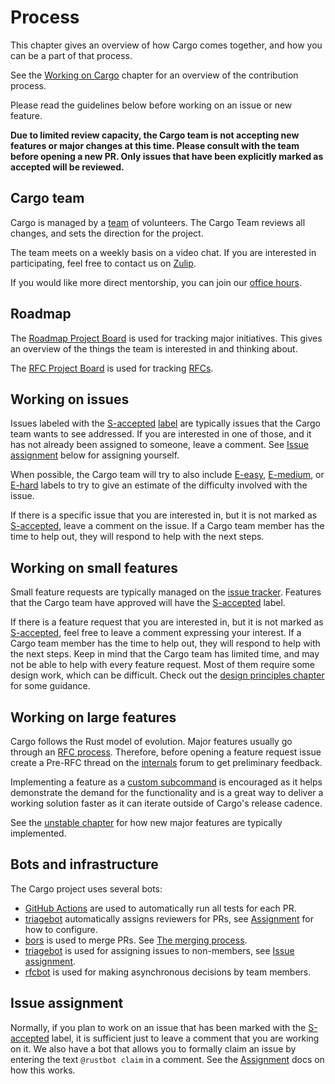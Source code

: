 # Process

This chapter gives an overview of how Cargo comes together, and how you can be
a part of that process.

See the [Working on Cargo] chapter for an overview of the contribution
process.

Please read the guidelines below before working on an issue or new feature.

**Due to limited review capacity, the Cargo team is not accepting new features
or major changes at this time. Please consult with the team before opening a
new PR. Only issues that have been explicitly marked as accepted will be
reviewed.**

[Working on Cargo]: working-on-cargo.md

## Cargo team

Cargo is managed by a [team] of volunteers. The Cargo Team reviews all
changes, and sets the direction for the project.

The team meets on a weekly basis on a video chat. If you are interested in
participating, feel free to contact us on [Zulip].

If you would like more direct mentorship, you can join our
[office hours](https://github.com/rust-lang/cargo/wiki/Office-Hours).

## Roadmap

The [Roadmap Project Board] is used for tracking major initiatives. This gives
an overview of the things the team is interested in and thinking about.

The [RFC Project Board] is used for tracking [RFCs].

[the 2020 roadmap]: https://blog.rust-lang.org/inside-rust/2020/01/10/cargo-in-2020.html
[Roadmap Project Board]: https://github.com/rust-lang/cargo/projects/1
[RFC Project Board]: https://github.com/rust-lang/cargo/projects/2
[RFCs]: https://github.com/rust-lang/rfcs/

## Working on issues

Issues labeled with the [S-accepted] [label] are typically issues that the
Cargo team wants to see addressed. If you are interested in one of those, and
it has not already been assigned to someone, leave a comment. See [Issue
assignment](#issue-assignment) below for assigning yourself.

When possible, the Cargo team will try to also include [E-easy], [E-medium],
or [E-hard] labels to try to give an estimate of the difficulty involved with
the issue.

If there is a specific issue that you are interested in, but it is not marked
as [S-accepted], leave a comment on the issue. If a Cargo team member has the
time to help out, they will respond to help with the next steps.

[E-easy]: https://github.com/rust-lang/cargo/labels/E-easy
[E-medium]: https://github.com/rust-lang/cargo/labels/E-medium
[E-hard]: https://github.com/rust-lang/cargo/labels/E-hard
[S-accepted]: https://github.com/rust-lang/cargo/labels/S-accepted
[label]: ../issues.md#issue-labels

## Working on small features

Small feature requests are typically managed on the [issue
tracker][issue-feature-request]. Features that the Cargo team have approved
will have the [S-accepted] label.

If there is a feature request that you are interested in, but it is not marked
as [S-accepted], feel free to leave a comment expressing your interest. If a
Cargo team member has the time to help out, they will respond to help with the
next steps. Keep in mind that the Cargo team has limited time, and may not be
able to help with every feature request. Most of them require some design
work, which can be difficult. Check out the [design principles chapter] for
some guidance.

## Working on large features

Cargo follows the Rust model of evolution. Major features usually go through
an [RFC process]. Therefore, before opening a feature request issue create a
Pre-RFC thread on the [internals][irlo] forum to get preliminary feedback.

Implementing a feature as a [custom subcommand][subcommands] is encouraged as
it helps demonstrate the demand for the functionality and is a great way to
deliver a working solution faster as it can iterate outside of Cargo's release
cadence.

See the [unstable chapter] for how new major features are typically
implemented.

[unstable chapter]: unstable.md

## Bots and infrastructure

The Cargo project uses several bots:

* [GitHub Actions] are used to automatically run all tests for each PR.
* [triagebot] automatically assigns reviewers for PRs, see [Assignment] for
  how to configure.
* [bors] is used to merge PRs. See [The merging process].
* [triagebot] is used for assigning issues to non-members, see [Issue
  assignment](#issue-assignment).
* [rfcbot] is used for making asynchronous decisions by team members.

[bors]: https://buildbot2.rust-lang.org/homu/
[The merging process]: working-on-cargo.md#the-merging-process
[GitHub Actions]: https://github.com/features/actions
[triagebot]: https://github.com/rust-lang/triagebot/wiki
[rfcbot]: https://github.com/rust-lang/rfcbot-rs
[Assignment]: https://github.com/rust-lang/triagebot/wiki/Assignment

## Issue assignment

Normally, if you plan to work on an issue that has been marked with the
[S-accepted] label, it is sufficient just to leave a comment that you are
working on it. We also have a bot that allows you to formally claim an issue
by entering the text `@rustbot claim` in a comment. See the [Assignment] docs
on how this works.


[Assignment]: https://github.com/rust-lang/triagebot/wiki/Assignment
[team]: https://www.rust-lang.org/governance/teams/dev-tools#cargo
[Zulip]: https://rust-lang.zulipchat.com/#narrow/stream/246057-t-cargo
[issue-feature-request]: https://github.com/rust-lang/cargo/labels/C-feature-request
[Feature accepted]: https://github.com/rust-lang/cargo/labels/Feature%20accepted
[design principles chapter]: ../design.md
[RFC process]: https://github.com/rust-lang/rfcs/
[irlo]: https://internals.rust-lang.org/
[subcommands]: https://doc.rust-lang.org/cargo/reference/external-tools.html#custom-subcommands
